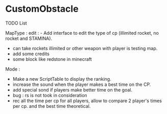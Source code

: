 # CustomObstacle

TODO List

MapType :
edit : - Add interface to edit the type of cp (illimited rocket, no rocket and STAMINA).
- can take rockets illimited or other weapon with player is testing map.
- add some credits
- some block like redstone in minecraft

Mode :
- Make a new ScriptTable to display the ranking.
- increase the sound when the player makes a best time on the CP.
- add special sond if players make better time on the goal.
- bug : rs is not took in consideration
- rec all the time per cp for all players, allow to compare 2 player's times per cp. and the best time theoretical.
